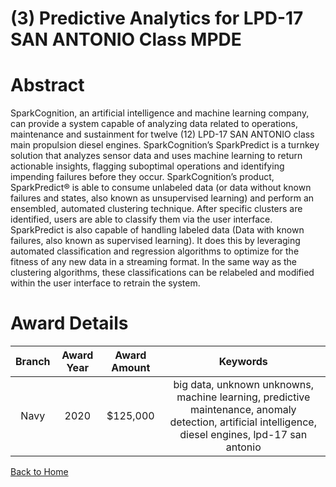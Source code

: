 
(3) Predictive Analytics for LPD-17 SAN ANTONIO Class MPDE
==========================================================

# Abstract


SparkCognition, an artificial intelligence and machine learning company, can provide a system capable of analyzing data related to operations, maintenance and sustainment for twelve (12) LPD-17 SAN ANTONIO class main propulsion diesel engines. SparkCognition’s SparkPredict is a turnkey solution that analyzes sensor data and uses machine learning to return actionable insights, flagging suboptimal operations and identifying impending failures before they occur. SparkCognition’s product, SparkPredict® is able to consume unlabeled data (or data without known failures and states, also known as unsupervised learning) and perform an ensembled, automated clustering technique. After specific clusters are identified, users are able to classify them via the user interface. SparkPredict is also capable of handling labeled data (Data with known failures, also known as supervised learning). It does this by leveraging automated classification and regression algorithms to optimize for the fitness of any new data in a streaming format. In the same way as the clustering algorithms, these classifications can be relabeled and modified within the user interface to retrain the system.  

# Award Details

|Branch|Award Year|Award Amount|Keywords|
| :---: | :---: | :---: | :---: |
|Navy|2020|$125,000|big data, unknown unknowns, machine learning, predictive maintenance, anomaly detection, artificial intelligence, diesel engines, lpd-17 san antonio|
  
  


[Back to Home](https://github.com/chrischow/dod_sbir_awards#2067)